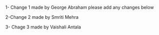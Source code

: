 1- Change 1 made by George Abraham
please add any changes below

2-Change 2 made by Smriti Mehra

3- Chage 3 made by Vaishali Antala

